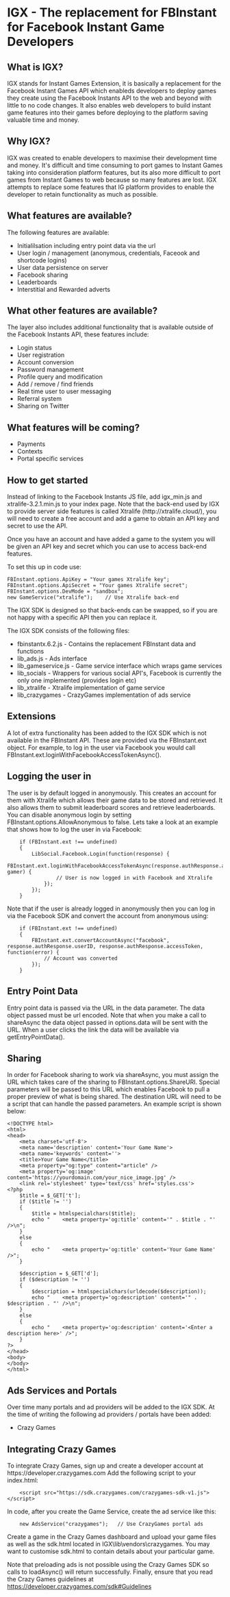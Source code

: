 <h1>IGX - The replacement for FBInstant for Facebook Instant Game Developers</h1>

<h2>What is IGX?</h2>
IGX stands for Instant Games Extension, it is basically a replacement for the Facebook Instant Games API which enableds developers to deploy games they create using the Facebook Instants API to the web and beyond with little to no code changes. It also enables web developers to build instant game features into their games before deploying to the platform saving valuable time and money.

<h2>Why IGX?</h2>
IGX was created to enable developers to maximise their development time and money. It's difficult and time consuming to port games to Instant Games taking into consideration platform features, but its also more difficult to port games from Instant Games to web because so many features are lost. IGX attempts to replace some features that IG platform provides to enable the developer to retain functionality as much as possible.

<h2>What features are available?</h2>
The following features are available:
<ul>
<li>Initialilsation including entry point data via the url</li>
<li>User login / management (anonymous, credentials, Faceook and shortcode logins)</li>
<li>User data persistence on server</li>
<li>Facebook sharing</li>
<li>Leaderboards</li>
<li>Interstitial and Rewarded adverts</li>
</ul>

<h2>What other features are available?</h2>
The layer also includes additional functionality that is available outside of the Facebook Instants API, these features include:
<ul>
<li>Login status</li>
<li>User registration</li>
<li>Account conversion</li>
<li>Password management</li>
<li>Profile query and modification</li>
<li>Add / remove / find friends</li>
<li>Real time user to user messaging</li>
<li>Referral system</li>
<li>Sharing on Twitter</li>
</ul>

<h2>What features will be coming?</h2>
<ul>
<li>Payments</li>
<li>Contexts</li>
<li>Portal specific services</li>
</ul>

<h2>How to get started</h2>
Instead of linking to the Facebook Instants JS file, add igx_min.js and xtralife-3.2.1.min.js to your index page.
Note that the back-end used by IGX to provide server side features is called Xtralife (http://xtralife.cloud/), you will need to create a free account and add a game to obtain an API key and secret to use the API.

Once you have an account and have added a game to the system you will be given an API key and secret which you can use to access back-end features.

To set this up in code use:

```
FBInstant.options.ApiKey = "Your games Xtralife key";
FBInstant.options.ApiSecret = "Your games Xtralife secret";
FBInstant.options.DevMode = "sandbox";
new GameService("xtralife");	// Use Xtralife back-end
```

The IGX SDK is designed so that back-ends can be swapped, so if you are not happy with a specific API then you can replace it.

The IGX SDK consists of the following files:
<ul>
<li>fbinstantx.6.2.js - Contains the replacement FBInstant data and functions</li>
<li>lib_ads.js - Ads interface</li>
<li>lib_gameservice.js - Game service interface which wraps game services</li>
<li>lib_socials - Wrappers for various social API's, Facebook is currently the only one implemented (provides login etc)</li>
<li>lib_xtralife - Xtralife implementation of game service</li>
<li>lib_crazygames - CrazyGames implementation of ads service</li>
</ul>

<h2>Extensions</h2>
A lot of extra functionality has been added to the IGX SDK which is not available in the FBInstant API. These are provided via the FBInstant.ext object. For example, to log in the user via Facebook you would call FBInstant.ext.loginWithFacebookAccessTokenAsync().

<h2>Logging the user in</h2>
The user is by default logged in anonymously. This creates an account for them with Xtralife which allows their game data to be stored and retrieved. It also allows them to submit leaderboard scores and retrieve leaderboards. You can disable anonymous login by setting FBInstant.options.AllowAnonymous to false. Lets take a look at an example that shows how to log the user in via Facebook:

```
	if (FBInstant.ext !== undefined)
	{
		LibSocial.Facebook.Login(function(response) {
			FBInstant.ext.loginWithFacebookAccessTokenAsync(response.authResponse.accessToken).then(function(error, gamer) {
				// User is now logged in with Facebook and Xtralife
			});
		});
	}
```

Note that if the user is already logged in anonymously then you can log in via the Facebook SDK and convert the account from anonymous using:

```
	if (FBInstant.ext !== undefined)
	{
		FBInstant.ext.convertAccountAsync("facebook", response.authResponse.userID, response.authResponse.accessToken, function(error) {
			// Account was converted
		});
	}
```

<h2>Entry Point Data</h2>
Entry point data is passed via the URL in the data parameter. The data object passed must be url encoded. Note that when you make a call to shareAsync the data object passed in options.data will be sent with the URL. When a user clicks the link the data will be available via getEntryPointData().

<h2>Sharing</h2>
In order for Facebook sharing to work via shareAsync, you must assign the URL which takes care of the sharing to FBInstant.options.ShareURI. Special parameters will be passed to this URL which enables Facebook to pull a proper preview of what is being shared. The destination URL will need to be a script that can handle the passed parameters. An example script is shown below:

```
<!DOCTYPE html> 
<html>  
<head>  
	<meta charset='utf-8'>  
	<meta name='description' content='Your Game Name'>
	<meta name='keywords' content=''>
	<title>Your Game Name</title>
	<meta property="og:type" content="article" />
	<meta property='og:image' content='https://yourdomain.com/your_nice_image.jpg' />
	<link rel='stylesheet' type='text/css' href='styles.css'>
<?php
	$title = $_GET['t'];
	if ($title != '')
	{
		$title = htmlspecialchars($title);
		echo "    <meta property='og:title' content='" . $title . "' />\n";
	}
	else
	{
		echo "    <meta property='og:title' content='Your Game Name' />";
	}

	$description = $_GET['d'];
	if ($description != '')
	{
		$description = htmlspecialchars(urldecode($description));
		echo "    <meta property='og:description' content='" . $description . "' />\n";
	}
	else
	{
		echo "    <meta property='og:description' content='<Enter a description here>' />";
	}
?>
</head>
<body>
</body>  
</html>
```

<h2>Ads Services and Portals</h2>
Over time many portals and ad providers will be added to the IGX SDK. At the time of writing the following ad providers / portals have been added:
<ul>
<li>Crazy Games</li>
</ul>

<h2>Integrating Crazy Games</h2>
To integrate Crazy Games, sign up and create a developer account at https://developer.crazygames.com
Add the following script to your index.html:

```
	<script src="https://sdk.crazygames.com/crazygames-sdk-v1.js"></script>
```
In code, after you create the Game Service, create the ad service like this:

```
	new AdsService("crazygames");	// Use CrazyGames portal ads
```

Create a game in the Crazy Games dashboard and upload your game files as well as the sdk.html located in IGX\lib\vendors\crazygames. You may want to customise sdk.html to contain details about your particular game.

Note that preloading ads is not possible using the Crazy Games SDK so calls to loadAsync() will return successfully. Finally, ensure that you read the Crazy Games guidelines at https://developer.crazygames.com/sdk#Guidelines


